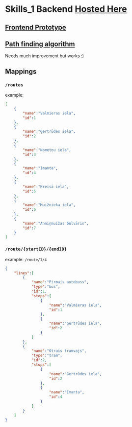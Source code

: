 # Skills_1 Backend [Hosted Here](http://66.11.123.158:8080/)
## [Frontend Prototype](https://github.com/WuzzyLV/Skills_1-frontend)
## [Path finding algorithm](https://github.com/WuzzyLV/Skills_1/blob/ce1c840a490af08f4e820a29be69a8fefc26bc12/src/main/java/me/wuzzyxy/skills_1/routes/RouteSystem.java#L70C24-L70C24)
Needs much improvement but works :)

## Mappings
### `/routes`
example:
```json
[
	{
		"name":"Valmieras iela",
		"id":1
	},
	{
		"name":"Ģertrūdes iela",
		"id":2
	},
	{
		"name":"Nometņu iela",
		"id":3
	},
	{
		"name":"Imanta",
		"id":4
	},
	{
		"name":"Kreisā iela",
		"id":5
	},
	{
		"name":"Muižnieka iela",
		"id":6
	},
	{
		"name":"Anniņmuižas bulvāris",
		"id":7
	}
]
```

### `/route/{startID}/{endID}`
example: `/route/1/4`
```json
{
	"lines":[
		{
			"name":"Pirmais autobuss",
			"type":"bus",
			"id":1,
			"stops":[
				{
					"name":"Valmieras iela",
					"id":1
				},
				{
					"name":"Ģertrūdes iela",
					"id":2
				}
			]
		},
		{
			"name":"Otrais tramvajs",
			"type":"tram",
			"id":2,
			"stops":[
				{
					"name":"Ģertrūdes iela",
					"id":2
				},
				{
					"name":"Imanta",
					"id":4
				}
			]
		}
	]
}
```
